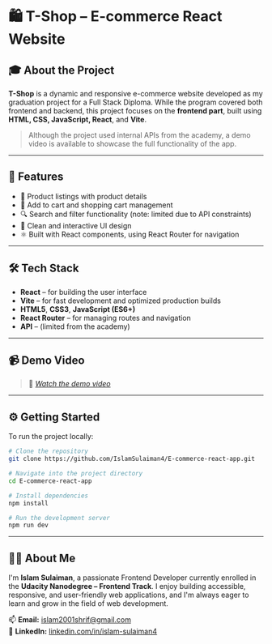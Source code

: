 # 🛍️ T-Shop – E-commerce React Website

## 🎓 About the Project

**T-Shop** is a dynamic and responsive e-commerce website developed as my graduation project for a Full Stack Diploma. While the program covered both frontend and backend, this project focuses on the **frontend part**, built using **HTML, CSS, JavaScript, React**, and **Vite**.

> Although the project used internal APIs from the academy, a demo video is available to showcase the full functionality of the app.

---

## 🚀 Features

- 🛒 Product listings with product details  
- 🧾 Add to cart and shopping cart management  
- 🔍 Search and filter functionality (note: limited due to API constraints)  
- 💬 Clean and interactive UI design  
- ⚛️ Built with React components, using React Router for navigation  

---

## 🛠️ Tech Stack

- **React** – for building the user interface  
- **Vite** – for fast development and optimized production builds  
- **HTML5**, **CSS3**, **JavaScript (ES6+)**  
- **React Router** – for managing routes and navigation  
- **API** – (limited from the academy)  

---

## 📹 Demo Video

> 🎥 *[Watch the demo video](https://drive.google.com/file/d/1I0dcp0gxwvAQBc_jh1xdYn4598N1_DlS/view?usp=drive_link)*

---

## ⚙️ Getting Started

To run the project locally:

```bash
# Clone the repository
git clone https://github.com/IslamSulaiman4/E-commerce-react-app.git

# Navigate into the project directory
cd E-commerce-react-app

# Install dependencies
npm install

# Run the development server
npm run dev

```
---

## 🙋‍♀️ About Me

I'm **Islam Sulaiman**, a passionate Frontend Developer currently enrolled in the **Udacity Nanodegree – Frontend Track**. I enjoy building accessible, responsive, and user-friendly web applications, and I'm always eager to learn and grow in the field of web development.

📫 **Email:** islam2001shrif@gmail.com  
🔗 **LinkedIn:** [linkedin.com/in/islam-sulaiman4](https://www.linkedin.com/in/islam-sulaiman4)


